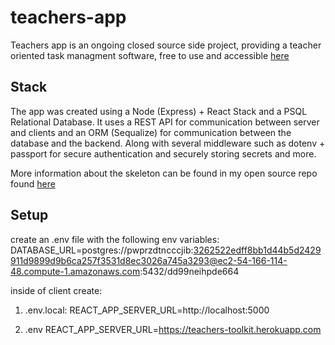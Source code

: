# teachers-app

Teachers app is an ongoing closed source side project, providing a teacher oriented task managment software, free to use and accessible [here](https://teachers-toolkit.herokuapp.com/)

## Stack

The app was created using a Node (Express) + React Stack and a PSQL Relational Database. It uses a REST API for communication between server and clients and an ORM (Sequalize) for communication between the database and the backend. Along with several middleware such as dotenv + passport for secure authentication and securely storing secrets and more.

More information about the skeleton can be found in my open source repo found [here](https://github.com/abbaswork/react-express-template)

## Setup
create an .env file with the following env variables:
DATABASE_URL=postgres://pwprzdtncccjib:3262522edff8bb1d44b5d2429911d9899d9b6ca257f3531d8ec3026a745a3293@ec2-54-166-114-48.compute-1.amazonaws.com:5432/dd99neihpde664

inside of client create:
1) .env.local:
REACT_APP_SERVER_URL=http://localhost:5000

2) .env
REACT_APP_SERVER_URL=https://teachers-toolkit.herokuapp.com